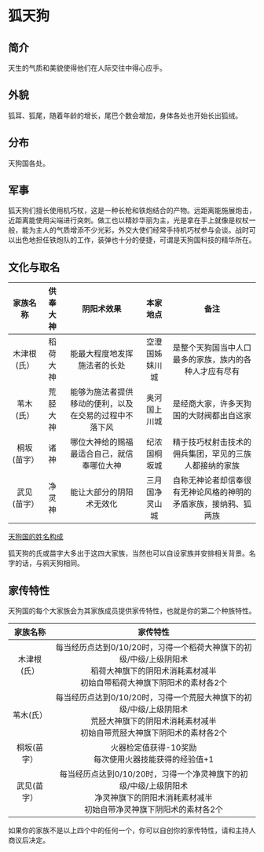 # 狐天狗

## 简介

天生的气质和美貌使得他们在人际交往中得心应手。

## 外貌

狐耳、狐尾，随着年龄的增长，尾巴个数会增加，身体各处也开始长出狐绒。

## 分布

天狗国各处。

## 军事

狐天狗们擅长使用机巧杖，这是一种长枪和铁炮结合的产物。远距离能施展炮击，近距离能使用尖端进行突刺。做工也以精妙华丽为主，光是拿在手上就像是权杖一般，能为主人的气质增添不少光彩，外交大使们经常手持机巧杖参与会谈。战时可以出色地担任铁炮队的工作，装弹也十分的便捷，可谓是天狗国科技的精华所在。

## 文化与取名

家族名称|供奉大神|阴阳术效果|本家地点|备注
:--:|:--:|:--:|:--:|:--:
木津根(氏）|稻荷大神|能最大程度地发挥施法者的长处|空澄国姊妹川城|是整个天狗国当中人口最多的家族，族内的各种人才应有尽有
苇木(氏）|荒胫大神|能够为施法者提供移动的便利，以及在交易的过程中不落下风|奥河国上川城|是经商大家，许多天狗国的大财阀都出自这家
桐坂(苗字）|诸神|哪位大神给的赐福最适合自己，就信奉哪位大神|纪浓国桐坂城|精于技巧杖射击技术的佣兵集团，罕见的三族人都接纳的家族
武见(苗字）|净灵神|能让大部分的阴阳术无效化|三月国净灵山城|自称无神论者却信奉很有无神论风格的神明的矛盾家族，接纳鸦、狐两族

<a href="../name" target="_blank">天狗国的姓名构成</a>

狐天狗的氏或苗字大多出于这四大家族，当然也可以自设家族并安排相关背景。名字的话，与鸦天狗相同。

## 家传特性

天狗国的每个大家族会为其家族成员提供家传特性，也就是你的第二个种族特性。

家族名称|家传特性
:--:|:--:
木津根(氏）|每当经历点达到0/10/20时，习得一个稻荷大神旗下的初级/中级/上级阴阳术<br>稻荷大神旗下的阴阳术消耗素材减半<br>初始自带稻荷大神旗下阴阳术的素材各2个
苇木(氏）|每当经历点达到0/10/20时，习得一个荒胫大神旗下的初级/中级/上级阴阳术<br>荒胫大神旗下的阴阳术消耗素材减半<br>初始自带荒胫大神旗下阴阳术的素材各2个
桐坂(苗字）|火器检定值获得-10奖励<br>每次使用火器技能获得的经验值+1
武见(苗字）|每当经历点达到0/10/20时，习得一个净灵神旗下的初级/中级/上级阴阳术<br>净灵神旗下的阴阳术消耗素材减半<br>初始自带净灵神旗下阴阳术的素材各2个

如果你的家族不是以上四个中的任何一个，你可以自创你的家传特性，请和主持人商议后决定。